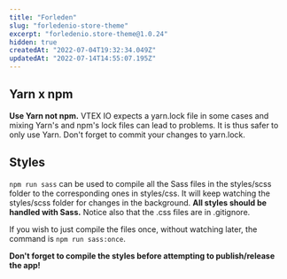 ```yaml
---
title: "Forleden"
slug: "forledenio-store-theme"
excerpt: "forledenio.store-theme@1.0.24"
hidden: true
createdAt: "2022-07-04T19:32:34.049Z"
updatedAt: "2022-07-14T14:55:07.195Z"
---
```

## Yarn x npm

__Use Yarn not npm.__
VTEX IO expects a yarn.lock file in some cases and mixing Yarn's and npm's lock files can lead to problems.
It is thus safer to only use Yarn.
Don't forget to commit your changes to yarn.lock.

## Styles

`npm run sass` can be used to compile all the Sass files in the styles/scss folder to the corresponding ones in styles/css. It will keep watching the styles/scss folder for changes in the background.
__All styles should be handled with Sass.__
Notice also that the .css files are in .gitignore.

If you wish to just compile the files once, without watching later, the command is `npm run sass:once`.

__Don't forget to compile the styles before attempting to publish/release the app!__